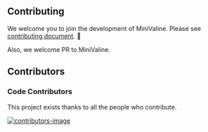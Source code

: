 ## Contributing

We welcome you to join the development of MiniValine. Please see [contributing document](https://github.com/MiniValine/MiniValine/blob/master/.github/CONTRIBUTING.md). 🤗

Also, we welcome PR to MiniValine.

## Contributors

### Code Contributors

This project exists thanks to all the people who contribute. 


[![contributors-image](https://opencollective.com/minivaline/contributors.svg?width=890)](https://github.com/MiniValine/MiniValine/graphs/contributors)

